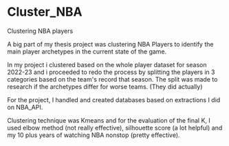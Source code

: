 # Cluster_NBA
Clustering NBA players

A big part of my thesis project was clustering NBA Players to identify the main player archetypes in the current state of the game. 

In my project i clustered based on the whole player dataset for season 2022-23 and i proceeded to redo the process by splitting the players in 3 categories based on the team's record that season. 
The split was made to research if the archetypes differ for worse teams. (They did actually)

For the project, I handled and created databases based on extractions I did on NBA_API.

Clustering technique was Kmeans and for the evaluation of the final K, I used elbow method (not really effective), silhouette score (a lot helpful) and my 10 plus years of watching NBA nonstop (pretty effective).

